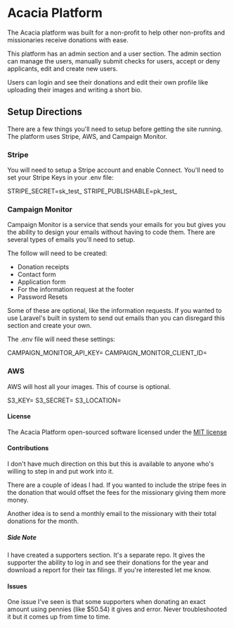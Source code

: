 # Acacia Platform

The Acacia platform was built for a non-profit to help other non-profits and missionaries receive donations with ease. 

This platform has an admin section and a user section. The admin section can manage the users, manually submit checks for users, accept or deny applicants, edit and create new users.

Users can login and see their donations and edit their own profile like uploading their images and writing a short bio.

## Setup Directions
There are a few things you'll need to setup before getting the site running. The platform uses Stripe, AWS, and Campaign Monitor.

### Stripe

You will need to setup a Stripe account and enable Connect. You'll need to set your Stripe Keys in your .env file:

STRIPE_SECRET=sk_test_
STRIPE_PUBLISHABLE=pk_test_

### Campaign Monitor

Campaign Monitor is a service that sends your emails for you but gives you the ability to design your emails without having to code them. There are several types of emails you'll need to setup.

The follow will need to be created:

* Donation receipts
* Contact form
* Application form
* For the information request at the footer
* Password Resets

Some of these are optional, like the information requests. If you wanted to use Laravel's built in system to send out emails than you can disregard this section and create your own.

The .env file will need these settings:

CAMPAIGN_MONITOR_API_KEY=
CAMPAIGN_MONITOR_CLIENT_ID=

### AWS

AWS will host all your images. This of course is optional.

S3_KEY=
S3_SECRET=
S3_LOCATION=

#### License

The Acacia Platform open-sourced software licensed under the [MIT license](http://opensource.org/licenses/MIT)

#### Contributions

I don't have much direction on this but this is available to anyone who's willing to step in and put work into it.

There are a couple of ideas I had. If you wanted to include the stripe fees in the donation that would offset the fees for the missionary giving them more money.

Another idea is to send a monthly email to the missionary with their total donations for the month.

##### Side Note

I have created a supporters section. It's a separate repo. It gives the supporter the ability to log in and see their donations for the year and download a report for their tax filings. If you're interested let me know.

#### Issues

One issue I've seen is that some supporters when donating an exact amount using pennies (like $50.54) it gives and error. Never troubleshooted it but it comes up from time to time.
